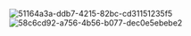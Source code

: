 
![51164a3a-ddb7-4215-82bc-cd31151235f5](https://github.com/NISHITHA-RAGUNATHAN/React-727722eucd031-Q2/assets/151495962/83ef3ad7-f33a-45ce-8808-9908811d2be3)
![58c6cd92-a756-4b56-b077-dec0e5ebebe2](https://github.com/NISHITHA-RAGUNATHAN/React-727722eucd031-Q2/assets/151495962/da256dcc-0956-4190-9bf3-ec8f0dfab1e4)
